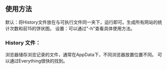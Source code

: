 ## 使用方法
默认：将History文件放在与可执行文件同一夹下，运行即可。生成所有网站的统计次数和前15的饼状图。
设置：可以通过"-h"查看具体使用方法。
### History 文件：
浏览器储存浏览记录的文件，通常在AppData下，不同浏览器放置位置不同。
可以通过Everything很快的找到。

